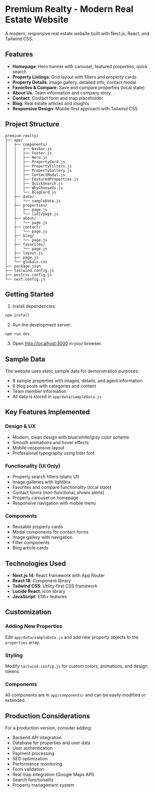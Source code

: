 # Premium Realty - Modern Real Estate Website

A modern, responsive real estate website built with Next.js, React, and Tailwind CSS.

## Features

- **Homepage**: Hero banner with carousel, featured properties, quick search
- **Property Listings**: Grid layout with filters and property cards
- **Property Details**: Image gallery, detailed info, contact modal
- **Favorites & Compare**: Save and compare properties (local state)
- **About Us**: Team information and company story
- **Contact**: Contact form and map placeholder
- **Blog**: Real estate articles and insights
- **Responsive Design**: Mobile-first approach with Tailwind CSS

## Project Structure

```
premium-realty/
├── app/
│   ├── components/
│   │   ├── Navbar.js
│   │   ├── Footer.js
│   │   ├── Hero.js
│   │   ├── PropertyCard.js
│   │   ├── PropertyFilters.js
│   │   ├── PropertyGallery.js
│   │   ├── ContactModal.js
│   │   ├── FeaturedProperties.js
│   │   ├── QuickSearch.js
│   │   ├── WhyChooseUs.js
│   │   └── BlogCard.js
│   ├── data/
│   │   └── sampleData.js
│   ├── properties/
│   │   ├── page.js
│   │   └── [id]/page.js
│   ├── about/
│   │   └── page.js
│   ├── contact/
│   │   └── page.js
│   ├── blog/
│   │   └── page.js
│   ├── favorites/
│   │   └── page.js
│   ├── layout.js
│   ├── page.js
│   └── globals.css
├── package.json
├── tailwind.config.js
├── postcss.config.js
└── next.config.js
```

## Getting Started

1. Install dependencies:

```bash
npm install
```

2. Run the development server:

```bash
npm run dev
```

3. Open [http://localhost:3000](http://localhost:3000) in your browser.

## Sample Data

The website uses static sample data for demonstration purposes:

- 6 sample properties with images, details, and agent information
- 6 blog posts with categories and content
- Team member information
- All data is stored in `app/data/sampleData.js`

## Key Features Implemented

### Design & UX

- Modern, clean design with blue/white/gray color scheme
- Smooth animations and hover effects
- Mobile-responsive layout
- Professional typography using Inter font

### Functionality (UI Only)

- Property search filters (static UI)
- Image galleries with lightbox
- Favorites and compare functionality (local state)
- Contact forms (non-functional, shows alerts)
- Property carousel on homepage
- Responsive navigation with mobile menu

### Components

- Reusable property cards
- Modal components for contact forms
- Image gallery with navigation
- Filter components
- Blog article cards

## Technologies Used

- **Next.js 14**: React framework with App Router
- **React 18**: Component library
- **Tailwind CSS**: Utility-first CSS framework
- **Lucide React**: Icon library
- **JavaScript**: ES6+ features

## Customization

### Adding New Properties

Edit `app/data/sampleData.js` and add new property objects to the `properties` array.

### Styling

Modify `tailwind.config.js` for custom colors, animations, and design tokens.

### Components

All components are in `app/components/` and can be easily modified or extended.

## Production Considerations

For a production version, consider adding:

- Backend API integration
- Database for properties and user data
- User authentication
- Payment processing
- SEO optimization
- Performance monitoring
- Form validation
- Real map integration (Google Maps API)
- Search functionality
- Property management system
